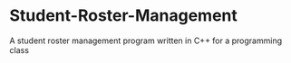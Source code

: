 # Student-Roster-Management
A student roster management program written in C++ for a programming class
